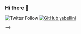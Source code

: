 ### Hi there 👋

![Twitter Follow](https://img.shields.io/twitter/follow/yabellini?style=social)
[![GitHub yabellini](https://img.shields.io/github/followers/yabellini?label=follow&style=social)](https://github.com/yabellini)

<!--

Ver: https://github.com/lauragift21

[![Linkedin: Ghazi](https://img.shields.io/badge/-Ghazi-blue?style=flat-square&logo=Linkedin&logoColor=white&link=https://www.linkedin.com/in/ghazi-khan/)](https://www.linkedin.com/in/ghazi-khan/)

![YouTube Channel Subscribers](https://img.shields.io/youtube/channel/subscribers/UCio7gIFilw6wsgbTZAVOBrg?style=social)
![YouTube Channel Views](https://img.shields.io/youtube/channel/views/UCio7gIFilw6wsgbTZAVOBrg?style=social)

![Top Langs](https://github-readme-stats.vercel.app/api/top-langs/?username=gkhan205&layout=compact&theme=dark&hide_border=true)

![Ghazi's github stats](https://github-readme-stats.vercel.app/api?username=gkhan205&show_icons=true&hide_border=true&theme=dark)

[![trophy](https://github-profile-trophy.vercel.app/?username=gkhan205)](https://github.com/gkhan205/github-profile-trophy)

**yabellini/yabellini** is a ✨ _special_ ✨ repository because its `README.md` (this file) appears on your GitHub profile.

Here are some ideas to get you started:

- 🔭 I’m currently working on ...
- 🌱 I’m currently learning ...
- 👯 I’m looking to collaborate on ...
- 🤔 I’m looking for help with ...
- 💬 Ask me about ...
- 📫 How to reach me: ...
- 😄 Pronouns: ...
- ⚡ Fun fact: ...

--- Ejemplo

### Hi there 👋

![image](https://raw.githubusercontent.com/cosimameyer/cosimameyer/master/img/background_smaller.jpg) 

## What I do 👩🏼‍💻

- 🔦 [**overviewR**](https://github.com/cosimameyer/overviewR) [![CRAN\_Status\_Badge](https://www.r-pkg.org/badges/version/overviewR)](https://cran.r-project.org/package=overviewR) is a neat CRAN package that helps you to get a quick overview of your data
- 🦠 [**Coro2vid-19**](https://github.com/dennis-hammerschmidt/Coro2vid-19) is a search engine that allows you to search > 20,000 scientific articles on coronaviruses for keywords, titles, and authors to discover relevant research in the field - you can try out the [ShinyApp here](https://cosima-meyer.shinyapps.io/coro2vid-19-shinyapp/)
- 🤖 [**Telegram bot**](https://github.com/dennis-hammerschmidt/telegram-bot) that sends you flashcards every morning and evening in Telegram using Python and AWS Lambda
- 👩🏼‍🎨 [**TidyTuesday**](https://github.com/cosimameyer/TidyTuesday) is like a playground for me to try out something new
- 👩🏼‍💻 Giving talks and workshops about [**ShinyApps**](https://github.com/cosimameyer/conflict-elections), [**NLP**](https://github.com/cosimameyer/nlp-talk), and [**package development**](https://cosimameyer.rbind.io/slides/overviewr/talk#1) 
- 🕊 In the past, I also **studied conflicts and development worldwide** and enjoyed teaching courses in computational social sciences and peace and conflict studies at the university. You can find a repository with my [teaching material](https://github.com/cosimameyer/complexities-in-analyzing-conflict-course-material) 👩🏼‍🏫 and material for a [ShinyApp](https://github.com/cosimameyer/conflict-elections) that I created ✨

## Where to find me 🌍

- Blogging about data science at [Methods Bites](https://www.mzes.uni-mannheim.de/socialsciencedatalab/) 👾
- Co-organizing [R-Ladies Cologne](https://linktr.ee/rladies_cologne) 💜
- Data for good @ [CorrelAid](https://correlaid.org/)
- Supporting young scholars in the field of social sciences as a chairwoman at [RAM e.V.](https://www.ram-ev.de) 🎓
- [Tweeting](https://twitter.com/cosima_meyer) 🐥 about what interests me
- [Posting new projects on my website](https://cosimameyer.rbind.io) 💻, and [updates on LinkedIn](https://www.linkedin.com/in/cosimameyer/) 👩🏼‍💼

## Latest blog posts 📝

<a target="_blank" href="https://github-readme-medium-recent-article.vercel.app/medium/@cosimameyer/0"><img src="https://github-readme-medium-recent-article.vercel.app/medium/@cosimameyer/0" alt="Recent Article 0"> 
<a target="_blank" href="https://github-readme-medium-recent-article.vercel.app/medium/@cosimameyer/1"><img src="https://github-readme-medium-recent-article.vercel.app/medium/@cosimameyer/1" alt="Recent Article 1"> 
<a target="_blank" href="https://github-readme-medium-recent-article.vercel.app/medium/@cosimameyer/2"><img src="https://github-readme-medium-recent-article.vercel.app/medium/@cosimameyer/2" alt="Recent Article 2"> 
<!-- <a target="_blank" href="https://github-readme-medium-recent-article.vercel.app/medium/@cosimameyer/3"><img src="https://github-readme-medium-recent-article.vercel.app/medium/@cosimameyer/3" alt="Recent Article 3"> 
<a target="_blank" href="https://github-readme-medium-recent-article.vercel.app/medium/@cosimameyer/4"><img src="https://github-readme-medium-recent-article.vercel.app/medium/@cosimameyer/4" alt="Recent Article 4"> -->

-->
